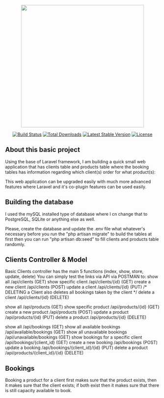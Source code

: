 <p align="center"><a href="https://laravel.com" target="_blank"><img src="https://raw.githubusercontent.com/laravel/art/master/logo-lockup/5%20SVG/2%20CMYK/1%20Full%20Color/laravel-logolockup-cmyk-red.svg" width="400"></a></p>

<p align="center">
<a href="https://travis-ci.org/laravel/framework"><img src="https://travis-ci.org/laravel/framework.svg" alt="Build Status"></a>
<a href="https://packagist.org/packages/laravel/framework"><img src="https://img.shields.io/packagist/dt/laravel/framework" alt="Total Downloads"></a>
<a href="https://packagist.org/packages/laravel/framework"><img src="https://img.shields.io/packagist/v/laravel/framework" alt="Latest Stable Version"></a>
<a href="https://packagist.org/packages/laravel/framework"><img src="https://img.shields.io/packagist/l/laravel/framework" alt="License"></a>
</p>

## About this basic project

Using the base of Laravel framework, I am building a quick small web application that has clients table and products table where the booking tables has information regarding which client(s) order for what product(s):

This web application can be upgraded easily with much more advanced features where Laravel and it's co-plugin features can be used easily.

## Building the database

I used the mySQL installed type of database where I cn change that to PostgreSQL, SQLite or anything else as well.

Please, create the database and update the .env file what whatever's necessary before you run the "php artisan migrate" to build the tables at first then you can run "php artisan db:seed" to fill clients and products table randomly.

## Clients Controller & Model

Basic Clients controller has the main 5 functions (index, show, store, update, delete)
You can simply test the links via API via POSTMAN to:
show all /api/clients (GET)
show specific client /api/clients/{id} (GET)
create a new client /api/clients (POST)
update a client /api/clients/{id} (PUT)
/* DELETING a Client also deletes all bookings taken by the client */
delete a client /api/clients/{id} (DELETE)

show all /api/products (GET)
show specific product /api/products/{id} (GET)
create a new product /api/products (POST)
update a product /api/products/{id} (PUT)
delete a product /api/products/{id} (DELETE)

show all /api/bookings (GET)
show all available bookings /api/available/bookings (GET)
show all unavailable bookings /api/unavailable/bookings (GET)
show bookings for a specific client /api/bookings/{client_id} (GET)
create a new booking /api/bookings (POST)
update a booking /api/bookings/{client_id}/{id} (PUT) 
delete a product /api/products/{client_id}/{id} (DELETE)

## Bookings

Booking a product for a client first makes sure that the product exists, then it makes sure that the client exists; if both exist then it makes sure that there is still capacity available to book.
